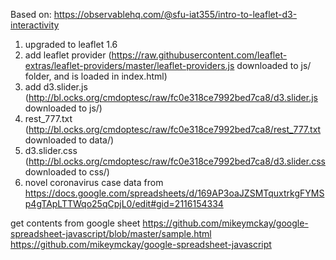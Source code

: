 Based on:
https://observablehq.com/@sfu-iat355/intro-to-leaflet-d3-interactivity

1. upgraded to leaflet 1.6
2. add leaflet provider (https://raw.githubusercontent.com/leaflet-extras/leaflet-providers/master/leaflet-providers.js downloaded to js/ folder, and is loaded in index.html)
3. add d3.slider.js (http://bl.ocks.org/cmdoptesc/raw/fc0e318ce7992bed7ca8/d3.slider.js downloaded to js/)
4. rest_777.txt (http://bl.ocks.org/cmdoptesc/raw/fc0e318ce7992bed7ca8/rest_777.txt downloaded to data/)
5. d3.slider.css (http://bl.ocks.org/cmdoptesc/raw/fc0e318ce7992bed7ca8/d3.slider.css downloaded to css/)
6. novel coronavirus case data from https://docs.google.com/spreadsheets/d/169AP3oaJZSMTquxtrkgFYMSp4gTApLTTWqo25qCpjL0/edit#gid=2116154334



get contents from google sheet
https://github.com/mikeymckay/google-spreadsheet-javascript/blob/master/sample.html
https://github.com/mikeymckay/google-spreadsheet-javascript